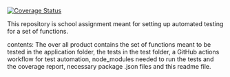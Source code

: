 [![Coverage Status](https://coveralls.io/repos/github/OsVuo/COMP.SE.200_VirVuo_test_implementation/badge.svg?branch=main)](https://coveralls.io/github/OsVuo/COMP.SE.200_VirVuo_test_implementation?branch=main)

This repository is school assignment meant for setting up automated testing for a set of functions. 

contents:
The over all product contains the set of functions meant to be tested in the application folder, the tests in the test folder, a GitHub actions workflow for test automation, node_modules needed to run the tests and the coverage report, necessary package .json files and this readme file. 
